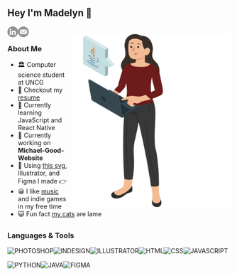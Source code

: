 ## Hey I'm Madelyn 👋

<a href='https://www.linkedin.com/in/goodmadelyn/'><img align='left' alt="LINKEDIN" src="https://github.com/m-bien/m-bien/blob/cd3e36755aab75f15551f9b7fa1f17ef6a926199/Assets/Icons/LinkedIn.png" height='24px'/></a>

<a href = "mailto: mrgood@uncg.edu"><img align='left' alt="EMAIL" src="https://github.com/m-bien/m-bien/blob/cd3e36755aab75f15551f9b7fa1f17ef6a926199/Assets/Icons/Email.png" height='24px'/></a>

<br/>

<img align="right" alt="GIF" src="https://github.com/m-bien/m-bien/blob/0afe3c893b8321aedc5e2d67990ab350bea793b6/Assets/Person/Stack-Resized.gif" width="360px"/>


### About Me
- 🏛️ Computer science student at UNCG
- 📝 Checkout my [resume](https://drive.google.com/file/d/1IW8i0OR1zkyuVJ-3lhV_22ECgryywHJx/view?usp=drive_link)
- 🌱 Currently learning JavaScript and React Native
- 🔨 Currently working on **Michael-Good-Website**
- 🎨 Using [this svg](https://storyset.com/illustration/computer-login/amico), Illustrator, and Figma I made 👉
- 😀 I like [music](https://musescore.com/user/23472121) and indie games in my free time 
- 😺 Fun fact [my cats](https://drive.google.com/file/d/1m1L4ZqLPA9Bwb1bZ5VT6UQkBXJLZtvdw/view?usp=sharing) are lame <br>
 
##

### Languages & Tools
<a href="https://www.adobe.com/products/photoshop.html" target="_blank"> <img align="left" alt="PHOTOSHOP" src="https://upload.wikimedia.org/wikipedia/commons/thumb/a/af/Adobe_Photoshop_CC_icon.svg/1051px-Adobe_Photoshop_CC_icon.svg.png" height="32px"/></a> 

<a href="https://www.adobe.com/products/illustrator.html" target="_blank"> <img align="left" alt="INDESIGN" src="https://upload.wikimedia.org/wikipedia/commons/thumb/4/48/Adobe_InDesign_CC_icon.svg/2101px-Adobe_InDesign_CC_icon.svg.png" height="32px"/></a>

<a href="https://www.adobe.com/products/illustrator.html" target="_blank"> <img align="left" alt="ILLUSTRATOR" src="https://upload.wikimedia.org/wikipedia/commons/thumb/f/fb/Adobe_Illustrator_CC_icon.svg/2101px-Adobe_Illustrator_CC_icon.svg.png" height="32px"/></a>

<a href="https://www.w3schools.com/html/html_intro.asp" target="_blank"> <img align="left" alt="HTML" src="https://cdn-icons-png.flaticon.com/512/732/732212.png" height="32px"/></a>

<a href="https://www.w3schools.com/css/css_intro.asp" target="_blank"> <img align="left" alt="CSS" src="https://cdn-icons-png.flaticon.com/512/732/732190.png" height="32px"/></a>

<a href="https://www.javascript.com/" target="_blank"> <img align="left" alt="JAVASCRIPT" src="https://cdn-icons-png.flaticon.com/512/5968/5968292.png" height="32px"/></a>

<a href="https://www.python.org/" target="_blank"> <img align="left" alt="PYTHON" src="https://cdn.freebiesupply.com/logos/large/2x/python-5-logo-png-transparent.png" height="32px"/></a>

<a href="https://www.w3schools.com/java/default.asp" target="_blank"> <img align="left" alt="JAVA" src="https://cdn-icons-png.flaticon.com/512/226/226777.png" height="32px"/></a>

<a href="https://www.figma.com/" target="_blank"> <img align="left" alt="FIGMA" src="https://upload.wikimedia.org/wikipedia/commons/3/33/Figma-logo.svg" height="32px"/></a>
